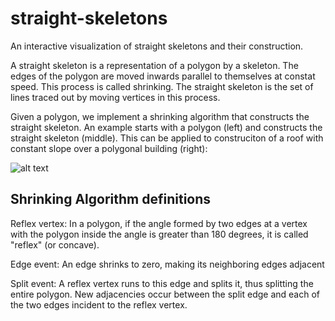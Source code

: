 # straight-skeletons
An interactive visualization of straight skeletons and their construction.

A straight skeleton is a representation of a polygon by a skeleton. The edges of the polygon are moved inwards parallel to themselves at constat speed. This process is called shrinking. The straight skeleton is the set of lines traced out by moving vertices in this process.

Given a polygon, we implement a shrinking algorithm that constructs the straight skeleton. An example starts with a polygon (left) and constructs the straight skeleton (middle). This can be applied to construciton of a roof with constant slope over a polygonal building (right):

![alt text](https://www.sthu.org/research/straightskeleton/images/StraightSkeletonDefinition.png)

## Shrinking Algorithm definitions 

Reflex vertex: In a polygon, if the angle formed by two edges at a vertex with the polygon inside the angle is greater than
180 degrees, it is called "reflex" (or concave).

Edge event: An edge shrinks to zero, making its neighboring edges adjacent

Split event: A reflex vertex runs to this edge and splits it, thus splitting the entire polygon. 
New adjacencies occur between the split edge and each of the two edges incident to the reflex vertex.